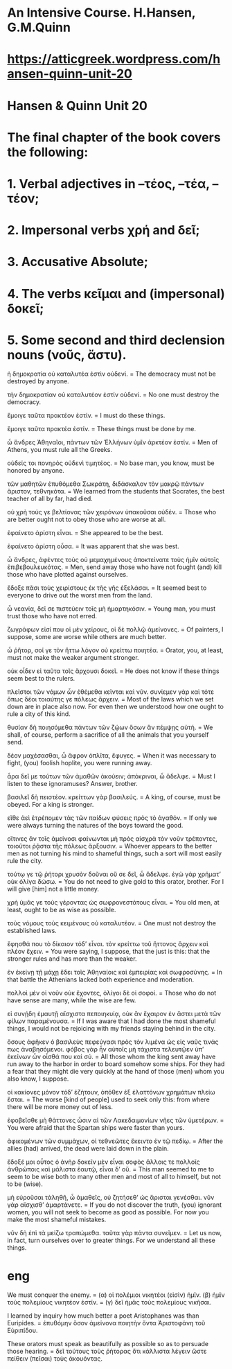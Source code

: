 # An Intensive Course. H.Hansen, G.M.Quinn
# https://atticgreek.wordpress.com/hansen-quinn-unit-20


# Hansen & Quinn Unit 20
# The final chapter of the book covers the following:
# 1.  Verbal adjectives in –τέος, –τέα, –τέον;
# 2.  Impersonal verbs χρή and δεῖ;
# 3.  Accusative Absolute;
# 4.  The verbs κεῖμαι and (impersonal) δοκεῖ;
# 5.  Some second and third declension nouns (νοῦς, ἄστυ).


ἡ δημοκρατία οὐ καταλυτέα ἐστὶν οὐδενί. =    The democracy must not be destroyed by anyone.

τὴν δημοκρατίαν οὐ καταλυτέον ἐστίν οὐδενί. =    No one must destroy the democracy.

ἔμοιγε ταῦτα πρακτέον ἐστίν.  =  I must do these things.

ἔμοιγε ταῦτα πρακτέα ἐστίν.      =  These things must be done by me.

ὦ ἄνδρες Ἀθηναῖοι, πάντων τῶν Ἑλλήνων ὑμῖν ἀρκτέον ἐστίν. = Men of Athens, you must rule all the Greeks.

οὐδείς τοι πονηρὸς οὐδενὶ τιμητέος. = No base man, you know, must be honored by anyone.

τῶν μαθητῶν ἐπυθόμεθα Σωκράτη, διδάσκαλον τὸν μακρῷ πάντων ἄριστον, τεθνηκότα. = We learned from the students that Socrates, the best teacher of all by far, had died.

οὐ χρὴ τούς γε βελτίονας τῶν χειρόνων ὑπακοῦσαι οὐδέν. = Those who are better ought not to obey those who are worse at all.

ἐφαίνετο ἀρίστη εἶναι.      =  She appeared to be the best.

ἐφαίνετο ἀρίστη οὖσα. =       It was apparent that she was best.

ὦ ἄνδρες, ἀφέντες τοὺς οὐ μεμαχημένους ἀποκτείνατε τοὺς ἡμῖν αὐτοῖς ἐπιβεβουλευκότας. = Men, send away those who have not fought (and) kill those who have plotted against ourselves.

ἔδοξε πᾶσι τοὺς χειρίστους ἐκ τῆς γῆς ἐξελάσαι. = It seemed best to everyone to drive out the worst men from the land.

ὦ νεανία, δεῖ σε πιστεύειν τοῖς μὴ ἡμαρτηκόσιν. = Young man, you must trust those who have not erred.

ζωγράφων εἰσί που οἱ μὲν χείρους, οἱ δὲ πολλῷ ἀμείνονες. = Of painters, I suppose, some are worse while others are much better.

ὦ ῥῆτορ, σοί γε τὸν ἥττω λόγον οὐ κρείττω ποιητέα. = Orator, you, at least, must not make the weaker argument stronger.

οὐκ οἶδεν εἰ ταῦτα τοῖς ἄρχουσι δοκεῖ. = He does not know if these things seem best to the rulers.

πλεῖστοι τῶν νόμων ὧν ἐθέμεθα κεῖνται καὶ νῦν.  συνίεμεν γὰρ καὶ τότε ὅπως δέοι τοιαύτης γε πόλεως ἄρχειν. = Most of the laws which we set down are in place also now.  For even then we understood how one ought to rule a city of this kind.

θυσίαν δὴ ποιησόμεθα πάντων τῶν ζῴων ὅσων ἂν πέμψῃς αὐτή. = We shall, of course, perform a sacrifice of all the animals  that you yourself send.

δέον μαχέσασθαι, ὦ ἄφρον ὁπλῖτα, ἔφυγες. = When it was necessary to fight, (you) foolish hoplite, you were running away.

ἆρα δεῖ με τούτων τῶν ἀμαθῶν ἀκούειν; ἀπόκριναι, ὦ ἄδελφε. = Must I listen to these ignoramuses?  Answer, brother.

βασιλεῖ δὴ πειστέον. κρείττων γὰρ βασιλεύς. = A king, of course, must be obeyed.  For a king is stronger.

εἴθε ἀεὶ ἐτρέπομεν τὰς τῶν παίδων φύσεις πρὸς τὸ ἀγαθόν. = If only we were always turning the natures of the boys toward the good.

οἵτινες ἂν τοῖς ἀμείνοσι φαίνωνται μὴ πρὸς αἰσχρὰ τὸν νοῦν τρέποντες, τοιοῦτοι ῥᾷστα τῆς πόλεως ἄρξουσιν. = Whoever appears to the better men as not turning his mind to shameful things, such a sort will most easily rule the city.

τούτῳ γε τῷ ῥήτορι χρυσὸν δοῦναι οὔ σε δεῖ, ὦ ἄδελφε. ἐγὼ γὰρ χρήματ’ οὐκ ὀλίγα δώσω. = You do not need to give gold to this orator, brother.  For I will give [him] not a little money.

χρὴ ὑμᾶς γε τοὺς γέροντας ὡς σωφρονεστάτους εἶναι. = You old men, at least, ought to be as wise as possible.

τοὺς νόμους τοὺς κειμένους οὐ καταλυτέον. = One must not destroy the established laws.

ἔφησθά που τὸ δίκαιον τόδ’ εἶναι.  τὸν κρείττω τοῦ ἥττονος ἄρχειν καὶ πλέον ἔχειν. = You were saying, I suppose, that the just is this: that the stronger rules and has more than the weaker.

ἐν ἐκείνῃ τῇ μάχῃ ἔδει τοῖς Ἀθηναίοις καὶ ἐμπειρίας καὶ σωφροσύνης. = In that battle the Athenians lacked both experience and moderation.

πολλοὶ μὲν οἱ νοῦν οὐκ ἔχοντες, ὀλίγοι δὲ οἱ σοφοί. = Those who do not have sense are many, while the wise are few.

εἰ συνῄδη ἐμαυτῇ αἴσχιστα πεποιηκυίᾳ, οὐκ ἂν ἔχαιρον ἐν ἄστει μετὰ τῶν φίλων παραμένουσα. = If I was aware that I had done the most shameful things, I would not be rejoicing with my friends staying behind in the city.

ὅσους ἀφῆκεν ὁ βασιλεὺς πεφεύγασι πρὸς τὸν λιμένα ὡς εἰς ναῦς τινάς πως ἀναβησόμενοι.  φόβος γὰρ ἦν αὐτοῖς μὴ τάχιστα τελευτῷεν ὑπ’ ἐκείνων ὧν οἶσθά που καὶ σύ. = All those whom the king sent away have run away to the harbor in order to board somehow some ships.  For they had a fear that they might die very quickly at the hand of those (men) whom you also know, I suppose.

οἱ κακίονες μόνον τόδ’ ἐζήτουν, ὁπόθεν ἐξ ἐλαττόνων χρημάτων πλείω ἔσται. = The worse [kind of people] used to seek only this: from where there will be more money out of less.

ἐφοβεῖσθε μὴ θάττονες ὦσιν αἱ τῶν Λακεδαιμονίων νῆες τῶν ὑμετέρων. = You were afraid that the Spartan ships were faster than yours.

ἀφικομένων τῶν συμμάχων, οἱ τεθνεῶτες ἔκειντο ἐν τῷ πεδίῳ. = After the allies (had) arrived, the dead were laid down in the plain.

ἔδοξέ μοι οὗτος ὁ ἀνὴρ δοκεῖν μὲν εἶναι σοφὸς ἄλλοις τε πολλοῖς ἀνθρώποις καὶ μάλιστα ἑαυτῷ, εἶναι δ’ οὔ. = This man seemed to me to seem to be wise both to many other men and most of all to himself, but not to be (wise).

μὴ εὑροῦσαι τἀληθῆ, ὦ ἀμαθεῖς, οὐ ζητήσεθ’ ὡς ἄρισται γενέσθαι.  νῦν γὰρ αἴσχισθ’ ἁμαρτάνετε. = If you do not discover the truth, (you) ignorant women, you will not seek to become as good as possible.  For now you make the most shameful mistakes.

νῦν δὴ ἐπὶ τὰ μείζω τραπώμεθα.  ταῦτα γὰρ πάντα συνεῖμεν. = Let us now, in fact, turn ourselves over to greater things.  For we understand all these things.

# eng

We must conquer the enemy. = (α)  οἱ πολέμιοι νικητέοι (εἰσὶν) ἡμῖν. (β)  ἡμῖν τοὺς πολεμίους νικητέον ἐστίν. = (γ)  δεῖ ἡμᾶς τοὺς πολεμίους νικῆσαι.

I learned by inquiry how much better a poet Aristophanes was than Euripides. = ἐπυθόμην ὅσον ἀμείνονα ποιητὴν ὄντα Ἀριστοφάνη τοῦ Εὐριπίδου.

These orators must speak as beautifully as possible so as to persuade those hearing. = δεῖ τούτους τοὺς ῥήτορας ὅτι κάλλιστα λέγειν ὥστε πείθειν (πεῖσαι) τοὺς ἀκουόντας.
